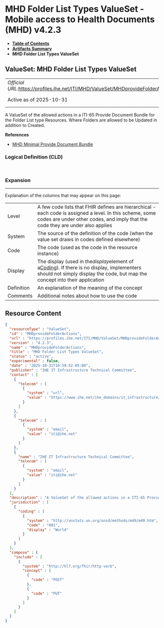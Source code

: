 # MHD Folder List Types ValueSet - Mobile access to Health Documents (MHD) v4.2.3

* [**Table of Contents**](toc.md)
* [**Artifacts Summary**](artifacts.md)
* **MHD Folder List Types ValueSet**

## ValueSet: MHD Folder List Types ValueSet 

| | |
| :--- | :--- |
| *Official URL*:https://profiles.ihe.net/ITI/MHD/ValueSet/MHDprovideFolderActions | *Version*:4.2.3 |
| Active as of 2025-10-31 | *Computable Name*:MHDprovideFolderActions |

 
A ValueSet of the allowed actions in a ITI-65 Provide Document Bundle for the Folder List type Resources. Where Folders are allowed to be Updated in addition to Created. 

 **References** 

* [MHD Minimal Provide Document Bundle](StructureDefinition-IHE.MHD.Minimal.ProvideBundle.md)

### Logical Definition (CLD)

 

### Expansion

-------

 Explanation of the columns that may appear on this page: 

| | |
| :--- | :--- |
| Level | A few code lists that FHIR defines are hierarchical - each code is assigned a level. In this scheme, some codes are under other codes, and imply that the code they are under also applies |
| System | The source of the definition of the code (when the value set draws in codes defined elsewhere) |
| Code | The code (used as the code in the resource instance) |
| Display | The display (used in the*display*element of a[Coding](http://hl7.org/fhir/R4/datatypes.html#Coding)). If there is no display, implementers should not simply display the code, but map the concept into their application |
| Definition | An explanation of the meaning of the concept |
| Comments | Additional notes about how to use the code |



## Resource Content

```json
{
  "resourceType" : "ValueSet",
  "id" : "MHDprovideFolderActions",
  "url" : "https://profiles.ihe.net/ITI/MHD/ValueSet/MHDprovideFolderActions",
  "version" : "4.2.3",
  "name" : "MHDprovideFolderActions",
  "title" : "MHD Folder List Types ValueSet",
  "status" : "active",
  "experimental" : false,
  "date" : "2025-10-31T10:59:52-05:00",
  "publisher" : "IHE IT Infrastructure Technical Committee",
  "contact" : [
    {
      "telecom" : [
        {
          "system" : "url",
          "value" : "https://www.ihe.net/ihe_domains/it_infrastructure/"
        }
      ]
    },
    {
      "telecom" : [
        {
          "system" : "email",
          "value" : "iti@ihe.net"
        }
      ]
    },
    {
      "name" : "IHE IT Infrastructure Technical Committee",
      "telecom" : [
        {
          "system" : "email",
          "value" : "iti@ihe.net"
        }
      ]
    }
  ],
  "description" : "A ValueSet of the allowed actions in a ITI-65 Provide Document Bundle for the Folder List type Resources. Where Folders are allowed to be Updated in addition to Created.",
  "jurisdiction" : [
    {
      "coding" : [
        {
          "system" : "http://unstats.un.org/unsd/methods/m49/m49.htm",
          "code" : "001",
          "display" : "World"
        }
      ]
    }
  ],
  "compose" : {
    "include" : [
      {
        "system" : "http://hl7.org/fhir/http-verb",
        "concept" : [
          {
            "code" : "POST"
          },
          {
            "code" : "PUT"
          }
        ]
      }
    ]
  }
}

```
